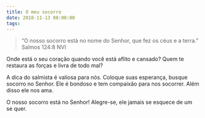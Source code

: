 ```yaml
---
title: O meu socorro
date: 2018-11-13 08:00:00
tags:
---
```


> “O nosso socorro está no nome do Senhor, que fez os céus e a terra.”
> ‭‭Salmos‬ ‭124:8‬ ‭NVI‬‬

Onde está o seu coração quando você está aflito e cansado? Quem te restaura as forças e livra de todo mal?

A dica do salmista é valiosa para nós. Coloque suas esperança, busque socorro no Senhor. Ele é bondoso e tem compaixão para nos socorrer. Além disso ele nos ama.

O nosso socorro está no Senhor! Alegre-se, ele jamais se esquece de um se quer.
